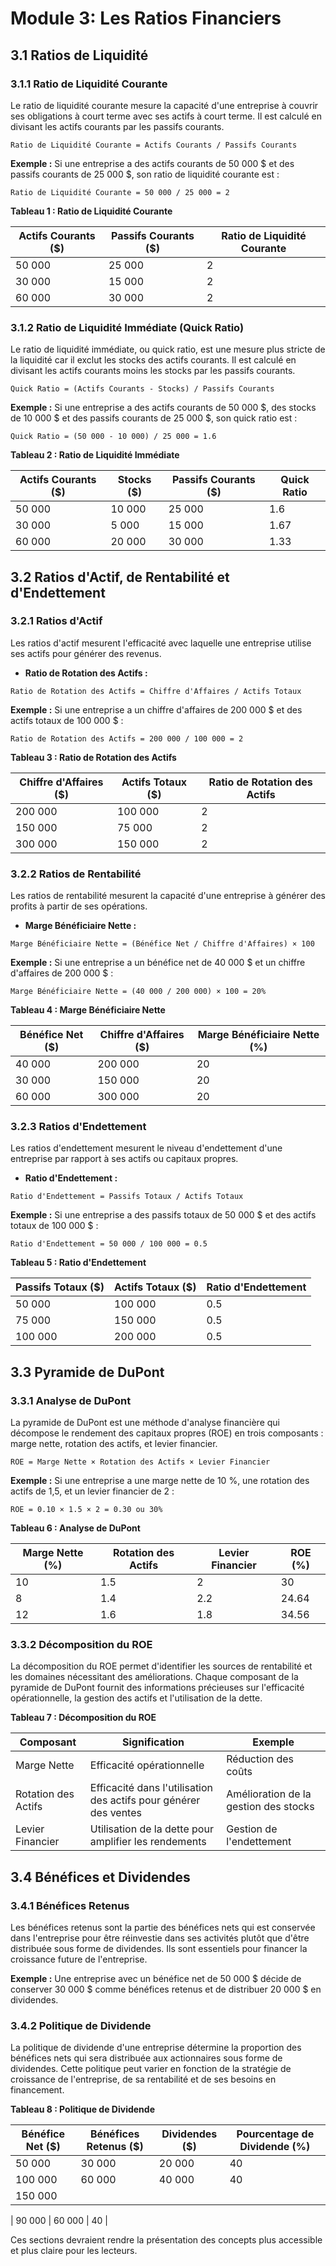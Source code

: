 

# Module 3: Les Ratios Financiers

## 3.1 Ratios de Liquidité

### 3.1.1 Ratio de Liquidité Courante

Le ratio de liquidité courante mesure la capacité d'une entreprise à couvrir ses obligations à court terme avec ses actifs à court terme. Il est calculé en divisant les actifs courants par les passifs courants.

``` 
Ratio de Liquidité Courante = Actifs Courants / Passifs Courants
```

**Exemple :** Si une entreprise a des actifs courants de 50 000 $ et des passifs courants de 25 000 $, son ratio de liquidité courante est :

``` 
Ratio de Liquidité Courante = 50 000 / 25 000 = 2
```

**Tableau 1 : Ratio de Liquidité Courante**

| Actifs Courants ($) | Passifs Courants ($) | Ratio de Liquidité Courante |
|---------------------|----------------------|-----------------------------|
| 50 000              | 25 000               | 2                           |
| 30 000              | 15 000               | 2                           |
| 60 000              | 30 000               | 2                           |

### 3.1.2 Ratio de Liquidité Immédiate (Quick Ratio)

Le ratio de liquidité immédiate, ou quick ratio, est une mesure plus stricte de la liquidité car il exclut les stocks des actifs courants. Il est calculé en divisant les actifs courants moins les stocks par les passifs courants.

``` 
Quick Ratio = (Actifs Courants - Stocks) / Passifs Courants
```

**Exemple :** Si une entreprise a des actifs courants de 50 000 $, des stocks de 10 000 $ et des passifs courants de 25 000 $, son quick ratio est :

``` 
Quick Ratio = (50 000 - 10 000) / 25 000 = 1.6
```

**Tableau 2 : Ratio de Liquidité Immédiate**

| Actifs Courants ($) | Stocks ($) | Passifs Courants ($) | Quick Ratio |
|---------------------|------------|----------------------|-------------|
| 50 000              | 10 000     | 25 000               | 1.6         |
| 30 000              | 5 000      | 15 000               | 1.67        |
| 60 000              | 20 000     | 30 000               | 1.33        |

## 3.2 Ratios d'Actif, de Rentabilité et d'Endettement

### 3.2.1 Ratios d'Actif

Les ratios d'actif mesurent l'efficacité avec laquelle une entreprise utilise ses actifs pour générer des revenus.

- **Ratio de Rotation des Actifs :**

``` 
Ratio de Rotation des Actifs = Chiffre d'Affaires / Actifs Totaux
```

**Exemple :** Si une entreprise a un chiffre d'affaires de 200 000 $ et des actifs totaux de 100 000 $ :

``` 
Ratio de Rotation des Actifs = 200 000 / 100 000 = 2
```

**Tableau 3 : Ratio de Rotation des Actifs**

| Chiffre d'Affaires ($) | Actifs Totaux ($) | Ratio de Rotation des Actifs |
|------------------------|-------------------|------------------------------|
| 200 000                | 100 000           | 2                            |
| 150 000                | 75 000            | 2                            |
| 300 000                | 150 000           | 2                            |

### 3.2.2 Ratios de Rentabilité

Les ratios de rentabilité mesurent la capacité d'une entreprise à générer des profits à partir de ses opérations.

- **Marge Bénéficiaire Nette :**

``` 
Marge Bénéficiaire Nette = (Bénéfice Net / Chiffre d'Affaires) × 100
```

**Exemple :** Si une entreprise a un bénéfice net de 40 000 $ et un chiffre d'affaires de 200 000 $ :

``` 
Marge Bénéficiaire Nette = (40 000 / 200 000) × 100 = 20%
```

**Tableau 4 : Marge Bénéficiaire Nette**

| Bénéfice Net ($) | Chiffre d'Affaires ($) | Marge Bénéficiaire Nette (%) |
|------------------|------------------------|------------------------------|
| 40 000           | 200 000                | 20                           |
| 30 000           | 150 000                | 20                           |
| 60 000           | 300 000                | 20                           |

### 3.2.3 Ratios d'Endettement

Les ratios d'endettement mesurent le niveau d'endettement d'une entreprise par rapport à ses actifs ou capitaux propres.

- **Ratio d'Endettement :**

``` 
Ratio d'Endettement = Passifs Totaux / Actifs Totaux
```

**Exemple :** Si une entreprise a des passifs totaux de 50 000 $ et des actifs totaux de 100 000 $ :

``` 
Ratio d'Endettement = 50 000 / 100 000 = 0.5
```

**Tableau 5 : Ratio d'Endettement**

| Passifs Totaux ($) | Actifs Totaux ($) | Ratio d'Endettement |
|--------------------|-------------------|----------------------|
| 50 000             | 100 000           | 0.5                  |
| 75 000             | 150 000           | 0.5                  |
| 100 000            | 200 000           | 0.5                  |

## 3.3 Pyramide de DuPont

### 3.3.1 Analyse de DuPont

La pyramide de DuPont est une méthode d'analyse financière qui décompose le rendement des capitaux propres (ROE) en trois composants : marge nette, rotation des actifs, et levier financier.

``` 
ROE = Marge Nette × Rotation des Actifs × Levier Financier
```

**Exemple :** Si une entreprise a une marge nette de 10 %, une rotation des actifs de 1,5, et un levier financier de 2 :

``` 
ROE = 0.10 × 1.5 × 2 = 0.30 ou 30%
```

**Tableau 6 : Analyse de DuPont**

| Marge Nette (%) | Rotation des Actifs | Levier Financier | ROE (%) |
|-----------------|---------------------|------------------|---------|
| 10              | 1.5                 | 2                | 30      |
| 8               | 1.4                 | 2.2              | 24.64   |
| 12              | 1.6                 | 1.8              | 34.56   |

### 3.3.2 Décomposition du ROE

La décomposition du ROE permet d'identifier les sources de rentabilité et les domaines nécessitant des améliorations. Chaque composant de la pyramide de DuPont fournit des informations précieuses sur l'efficacité opérationnelle, la gestion des actifs et l'utilisation de la dette.

**Tableau 7 : Décomposition du ROE**

| Composant           | Signification                                           | Exemple                   |
|---------------------|--------------------------------------------------------|---------------------------|
| Marge Nette         | Efficacité opérationnelle                               | Réduction des coûts       |
| Rotation des Actifs | Efficacité dans l'utilisation des actifs pour générer des ventes | Amélioration de la gestion des stocks |
| Levier Financier    | Utilisation de la dette pour amplifier les rendements   | Gestion de l'endettement  |

## 3.4 Bénéfices et Dividendes

### 3.4.1 Bénéfices Retenus

Les bénéfices retenus sont la partie des bénéfices nets qui est conservée dans l'entreprise pour être réinvestie dans ses activités plutôt que d'être distribuée sous forme de dividendes. Ils sont essentiels pour financer la croissance future de l'entreprise.

**Exemple :** Une entreprise avec un bénéfice net de 50 000 $ décide de conserver 30 000 $ comme bénéfices retenus et de distribuer 20 000 $ en dividendes.

### 3.4.2 Politique de Dividende

La politique de dividende d'une entreprise détermine la proportion des bénéfices nets qui sera distribuée aux actionnaires sous forme de dividendes. Cette politique peut varier en fonction de la stratégie de croissance de l'entreprise, de sa rentabilité et de ses besoins en financement.

**Tableau 8 : Politique de Dividende**

| Bénéfice Net ($) | Bénéfices Retenus ($) | Dividendes ($) | Pourcentage de Dividende (%) |
|------------------|-----------------------|----------------|------------------------------|
| 50 000           | 30 000                | 20 000         | 40                           |
| 100 000          | 60 000                | 40 000         | 40                           |
| 150 000         

 | 90 000                | 60 000         | 40                           |

Ces sections devraient rendre la présentation des concepts plus accessible et plus claire pour les lecteurs.
